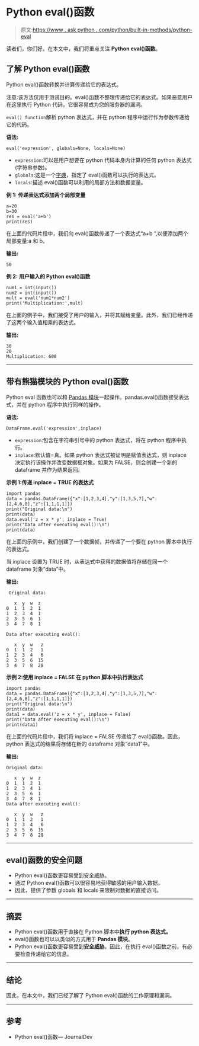 # Python eval()函数

> 原文:[https://www . ask python . com/python/built-in-methods/python-eval](https://www.askpython.com/python/built-in-methods/python-eval)

读者们，你们好。在本文中，我们将重点关注 **Python eval()函数**。

## 了解 Python eval()函数

Python eval()函数转换并计算传递给它的表达式。

注意:该方法仅用于测试目的。eval()函数不整理传递给它的表达式。如果恶意用户在这里执行 Python 代码，它很容易成为您的服务器的漏洞。

`eval() function`解析 python 表达式，并在 python 程序中运行作为参数传递给它的代码。

**语法:**

```
eval('expression', globals=None, locals=None)

```

*   `expression`:可以是用户想要在 python 代码本身内计算的任何 python 表达式(字符串参数)。
*   `globals`:这是一个[字典](https://www.askpython.com/python/dictionary/python-dictionary-dict-tutorial)，指定了 eval()函数可以执行的表达式。
*   `locals`:描述 eval()函数可以利用的局部方法和数据变量。

**例 1:** **传递表达式添加两个局部变量**

```
a=20
b=30
res = eval('a+b')
print(res)

```

在上面的代码片段中，我们向 eval()函数传递了一个表达式“a+b ”,以便添加两个局部变量:a 和 b。

**输出:**

```
50

```

**例 2:** **用户输入的 Python eval()函数**

```
num1 = int(input())
num2 = int(input())
mult = eval('num1*num2')
print('Multiplication:',mult)

```

在上面的例子中，我们接受了用户的输入，并将其赋给变量。此外，我们已经传递了这两个输入值相乘的表达式。

**输出:**

```
30
20
Multiplication: 600

```

* * *

## 带有熊猫模块的 Python eval()函数

Python eval 函数也可以和 [Pandas 模块](https://www.askpython.com/python-modules/pandas/python-pandas-module-tutorial)一起操作。pandas.eval()函数接受表达式，并在 python 程序中执行同样的操作。

**语法:**

```
DataFrame.eval('expression',inplace)

```

*   `expression`:包含在字符串引号中的 python 表达式，将在 python 程序中执行。
*   `inplace`:默认值=真。如果 python 表达式被证明是赋值表达式，则 inplace 决定执行该操作并改变数据框对象。如果为 FALSE，则会创建一个新的 dataframe 并作为结果返回。

**示例 1:传递 inplace = TRUE 的表达式**

```
import pandas
data = pandas.DataFrame({"x":[1,2,3,4],"y":[1,3,5,7],"w":[2,4,6,8],"z":[1,1,1,1]})
print("Original data:\n")
print(data)
data.eval('z = x * y', inplace = True)
print("Data after executing eval():\n")
print(data)

```

在上面的示例中，我们创建了一个数据帧，并传递了一个要在 python 脚本中执行的表达式。

当 inplace 设置为 TRUE 时，从表达式中获得的数据值将存储在同一个 dataframe 对象“data”中。

**输出:**

```
 Original data:

   x  y  w  z
0  1  1  2  1
1  2  3  4  1
2  3  5  6  1
3  4  7  8  1

Data after executing eval():

   x  y  w   z
0  1  1  2   1
1  2  3  4   6
2  3  5  6  15
3  4  7  8  28

```

**示例 2:使用 inplace = FALSE 在 python 脚本中执行表达式**

```
import pandas
data = pandas.DataFrame({"x":[1,2,3,4],"y":[1,3,5,7],"w":[2,4,6,8],"z":[1,1,1,1]})
print("Original data:\n")
print(data)
data1 = data.eval('z = x * y', inplace = False)
print("Data after executing eval():\n")
print(data1)

```

在上面的代码片段中，我们将 inplace = FALSE 传递给了 eval()函数。因此，python 表达式的结果将存储在新的 dataframe 对象“data1”中。

**输出:**

```
Original data:

   x  y  w  z
0  1  1  2  1
1  2  3  4  1
2  3  5  6  1
3  4  7  8  1
Data after executing eval():

   x  y  w   z
0  1  1  2   1
1  2  3  4   6
2  3  5  6  15
3  4  7  8  28

```

* * *

## eval()函数的安全问题

*   Python eval()函数更容易受到安全威胁。
*   通过 Python eval()函数可以很容易地获得敏感的用户输入数据。
*   因此，提供了参数 globals 和 locals 来限制对数据的直接访问。

* * *

## 摘要

*   Python eval()函数用于直接在 Python 脚本中**执行 python 表达式。**
*   eval()函数也可以以类似的方式用于 **Pandas 模块**。
*   Python eval()函数更容易受到**安全威胁**。因此，在执行 eval()函数之前，有必要检查传递给它的信息。

* * *

## 结论

因此，在本文中，我们已经了解了 Python eval()函数的工作原理和漏洞。

* * *

## 参考

*   Python eval()函数— JournalDev